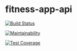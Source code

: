 # fitness-app-api

[![Build Status](https://travis-ci.org/fitness-app-EPS/fitness-app-api.svg?branch=master)](https://travis-ci.org/fitness-app-EPS/fitness-app-api)

[![Maintainability](https://api.codeclimate.com/v1/badges/136d898066992255a31e/maintainability)](https://codeclimate.com/github/fitness-app-EPS/fitness-app-api/maintainability)

[![Test Coverage](https://api.codeclimate.com/v1/badges/136d898066992255a31e/test_coverage)](https://codeclimate.com/github/fitness-app-EPS/fitness-app-api/test_coverage)
